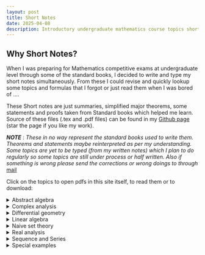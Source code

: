 ```yaml
---
layout: post
title: Short Notes
date: 2025-04-08
description: Introductory undergraduate mathematics course topics short notes summarized or complied from well known books for the topics.
---
```

## Why Short Notes?
When I was preparing for Mathematics competitive exams at undergraduate level through some of the standard books, I decided to write and type my short notes simultaneously. From these I could revise and quickly lookup some topics and formulas that I forgot or just read them when I was bored of ....

These Short notes are just summaries, simplified major theorems, some statements and proofs taken from Standard books which helped me learn. Source of these files (.tex and .pdf files) can be found in my [Github page](https://github.com/Yn37git/Short_Notes) (star the page if you like my work).

***NOTE*** : *These in no way represent the standard books used to write them. Theorems and statements maybe reinterpreted as per my understanding. Some topics are yet to be typed (from my written notes) which I plan to do regularly so some topics are still under process or half written. Also if something is wrong please send the corrections or wrong doings to through* [mail](mailto:yashasn37@gmail.com) 

Click on the topics to open pdfs in this site itself, to read them or to download:

<details>
<summary>Abstract algebra</summary>

<details>
<summary>Group theory</summary>

<iframe src="https://yn37git.github.io/assets/Short_Notes/Abstract_algebra/Group Theory/Group_theory_shortnotes.pdf" style="width:850px; height:600px;" frameborder="0"></iframe>
</details>

<details>
<summary>Ring theory</summary>

<iframe src="https://yn37git.github.io/assets/Short_Notes/Abstract_algebra/Ring Theory/Ring_theory_shortnotes.pdf" style="width:850px; height:600px;" frameborder="0"></iframe>
</details>

<details>
<summary>Field and Galios theory</summary>

<iframe src="https://yn37git.github.io/assets/Short_Notes/Abstract_algebra/Field & galios Theory/Field_Galios_Theory_shortnotes.pdf" style="width:850px; height:600px;" frameborder="0"></iframe>
</details>
</details>

<details>
<summary> Complex analysis</summary>

<iframe src="https://yn37git.github.io/assets/Short_Notes/Complex Analysis/Complex_Analysis_short_notes.pdf" style="width:850px; height:600px;" frameborder="0"></iframe>
</details>

<details>
<summary> Differential geometry</summary>

<iframe src="https://yn37git.github.io/assets/Short_Notes/Diffrential_geometry/Diffrential _geometry_shortnotes.pdf" style="width:850px; height:600px;" frameborder="0"></iframe>
</details>

<details>
<summary> Linear algebra</summary>

<details>
<summary> linear alg</summary>

<iframe src="https://yn37git.github.io/assets/Short_Notes/Linear_Algebra/linear_algebra/Linear_algebra_shortnotes.pdf" style="width:850px; height:600px;" frameborder="0"></iframe>
</details>

<details>
<summary> Matrix properties </summary>

<iframe src="https://yn37git.github.io/assets/Short_Notes/Linear_Algebra/matrix_properties/matrix_properties_shortnotes.pdf" style="width:850px; height:600px;" frameborder="0"></iframe>
</details>

<details>
<summary> Numerical Linear algebra </summary>

<iframe src="https://yn37git.github.io/assets/Short_Notes/Numerical_analysis/Numerical_linear_algebra.pdf" style="width:850px; height:600px;" frameborder="0"></iframe>
</details>
</details>

<details>
<summary> Naive set theory</summary>

<iframe src="https://yn37git.github.io/assets/Short_Notes/Naive_set_theory/Naive_set_Theory_shortnotes.pdf" style="width:850px; height:600px;" frameborder="0"></iframe>
</details>

<details>
<summary> Real analysis</summary>

<iframe src="https://yn37git.github.io/assets/Short_Notes/Real_analysis/Real_analysis_shortnotes.pdf" style="width:850px; height:600px;" frameborder="0"></iframe>
</details>

<details>
<summary> Sequence and Series</summary>

<iframe src="https://yn37git.github.io/assets/Short_Notes/Sequence_Series/Sequenece_Series_shortnotes.pdf" style="width:850px; height:600px;" frameborder="0"></iframe>
</details>

<details>
<summary> Special examples</summary>

<iframe src="https://yn37git.github.io/assets/Short_Notes/Special_examples/Special_examples.pdf" style="width:850px; height:600px;" frameborder="0"></iframe>
</details>
